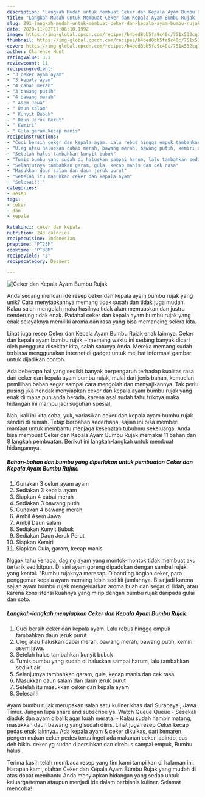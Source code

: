 ```yaml
---
description: "Langkah Mudah untuk Membuat Ceker dan Kepala Ayam Bumbu Rujak, Sempurna"
title: "Langkah Mudah untuk Membuat Ceker dan Kepala Ayam Bumbu Rujak, Sempurna"
slug: 291-langkah-mudah-untuk-membuat-ceker-dan-kepala-ayam-bumbu-rujak-sempurna
date: 2020-11-02T17:06:10.199Z
image: https://img-global.cpcdn.com/recipes/b4bed8bb5fa9c40c/751x532cq70/ceker-dan-kepala-ayam-bumbu-rujak-foto-resep-utama.jpg
thumbnail: https://img-global.cpcdn.com/recipes/b4bed8bb5fa9c40c/751x532cq70/ceker-dan-kepala-ayam-bumbu-rujak-foto-resep-utama.jpg
cover: https://img-global.cpcdn.com/recipes/b4bed8bb5fa9c40c/751x532cq70/ceker-dan-kepala-ayam-bumbu-rujak-foto-resep-utama.jpg
author: Clarence Hunt
ratingvalue: 3.3
reviewcount: 11
recipeingredient:
- "3 ceker ayam ayam"
- "3 kepala ayam"
- "4 cabai merah"
- "3 bawang putih"
- "4 bawang merah"
- " Asem Jawa"
- " Daun salam"
- " Kunyit Bubuk"
- " Daun Jeruk Perut"
- " Kemiri"
- " Gula garam kecap manis"
recipeinstructions:
- "Cuci bersih ceker dan kepala ayam. Lalu rebus hingga empuk tambahkan daun jeruk purut"
- "Uleg atau haluskan cabai merah, bawang merah, bawang putih, kemiri asem jawa."
- "Setelah halus tambahkan kunyit bubuk"
- "Tumis bumbu yang sudah di haluskan sampai harum, lalu tambahkan sedikit air"
- "Selanjutnya tambahkan garam, gula, kecap manis dan cek rasa"
- "Masukkan daun salam dan daun jeruk purut"
- "Setelah itu masukkan ceker dan kepala ayam"
- "Selesai!!!"
categories:
- Resep
tags:
- ceker
- dan
- kepala

katakunci: ceker dan kepala 
nutrition: 243 calories
recipecuisine: Indonesian
preptime: "PT23M"
cooktime: "PT38M"
recipeyield: "3"
recipecategory: Dessert

---
```



![Ceker dan Kepala Ayam Bumbu Rujak](https://img-global.cpcdn.com/recipes/b4bed8bb5fa9c40c/751x532cq70/ceker-dan-kepala-ayam-bumbu-rujak-foto-resep-utama.jpg)

Anda sedang mencari ide resep ceker dan kepala ayam bumbu rujak yang unik? Cara menyiapkannya memang tidak susah dan tidak juga mudah. Kalau salah mengolah maka hasilnya tidak akan memuaskan dan justru cenderung tidak enak. Padahal ceker dan kepala ayam bumbu rujak yang enak selayaknya memiliki aroma dan rasa yang bisa memancing selera kita.

Lihat juga resep Ceker dan Kepala Ayam Bumbu Rujak enak lainnya. Ceker dan kepala ayam bumbu rujak ~ memang waktu ini sedang banyak dicari oleh pengguna disekitar kita, salah satunya Anda. Mereka memang sudah terbiasa menggunakan internet di gadget untuk melihat informasi gambar untuk dijadikan contoh.

Ada beberapa hal yang sedikit banyak berpengaruh terhadap kualitas rasa dari ceker dan kepala ayam bumbu rujak, mulai dari jenis bahan, kemudian pemilihan bahan segar sampai cara mengolah dan menyajikannya. Tak perlu pusing jika hendak menyiapkan ceker dan kepala ayam bumbu rujak yang enak di mana pun anda berada, karena asal sudah tahu triknya maka hidangan ini mampu jadi suguhan spesial.


Nah, kali ini kita coba, yuk, variasikan ceker dan kepala ayam bumbu rujak sendiri di rumah. Tetap berbahan sederhana, sajian ini bisa memberi manfaat untuk membantu menjaga kesehatan tubuhmu sekeluarga. Anda bisa membuat Ceker dan Kepala Ayam Bumbu Rujak memakai 11 bahan dan 8 langkah pembuatan. Berikut ini langkah-langkah untuk membuat hidangannya.

<!--inarticleads1-->

##### Bahan-bahan dan bumbu yang diperlukan untuk pembuatan Ceker dan Kepala Ayam Bumbu Rujak:

1. Gunakan 3 ceker ayam ayam
1. Sediakan 3 kepala ayam
1. Siapkan 4 cabai merah
1. Sediakan 3 bawang putih
1. Gunakan 4 bawang merah
1. Ambil  Asem Jawa
1. Ambil  Daun salam
1. Sediakan  Kunyit Bubuk
1. Sediakan  Daun Jeruk Perut
1. Siapkan  Kemiri
1. Siapkan  Gula, garam, kecap manis


Nggak tahu kenapa, daging ayam yang montok-montok tidak membuat aku tertarik sedikitpun. Di sini ayam goreng dipadukan dengan sambal rujak yang kental. &#34;Bumbu rujaknya meresap. Dibanding bagian ceker, para penggemar kepala ayam memang lebih sedikit jumlahnya. Bisa jadi karena sajian ayam bumbu rujak mengeluarkan aroma buah dan segar di lidah, atau karena konsistensi kuahnya yang mirip dengan bumbu rujak daripada gulai dan soto. 

<!--inarticleads2-->

##### Langkah-langkah menyiapkan Ceker dan Kepala Ayam Bumbu Rujak:

1. Cuci bersih ceker dan kepala ayam. Lalu rebus hingga empuk tambahkan daun jeruk purut
1. Uleg atau haluskan cabai merah, bawang merah, bawang putih, kemiri asem jawa.
1. Setelah halus tambahkan kunyit bubuk
1. Tumis bumbu yang sudah di haluskan sampai harum, lalu tambahkan sedikit air
1. Selanjutnya tambahkan garam, gula, kecap manis dan cek rasa
1. Masukkan daun salam dan daun jeruk purut
1. Setelah itu masukkan ceker dan kepala ayam
1. Selesai!!!


Ayam bumbu rujak merupakan salah satu kuliner khas dari Surabaya , Jawa Timur. Jangan lupa share and subscribe ya. Watch Queue Queue - Sesekali diaduk dan ayam dibalik agar kuah merata. - Kalau sudah hampir matang, masukkan daun bawang yang sudah diiris. Lihat juga resep Ceker kecap pedas enak lainnya.. Ada kepala ayam &amp; ceker dikulkas, dari kemaren pengen makan ceker pedes terus inget ada makanan ceker lapindo, cus deh bikin. ceker yg sudah dibersihkan dan direbus sampai empuk, Bumbu halus . 

Terima kasih telah membaca resep yang tim kami tampilkan di halaman ini. Harapan kami, olahan Ceker dan Kepala Ayam Bumbu Rujak yang mudah di atas dapat membantu Anda menyiapkan hidangan yang sedap untuk keluarga/teman ataupun menjadi ide dalam berbisnis kuliner. Selamat mencoba!
